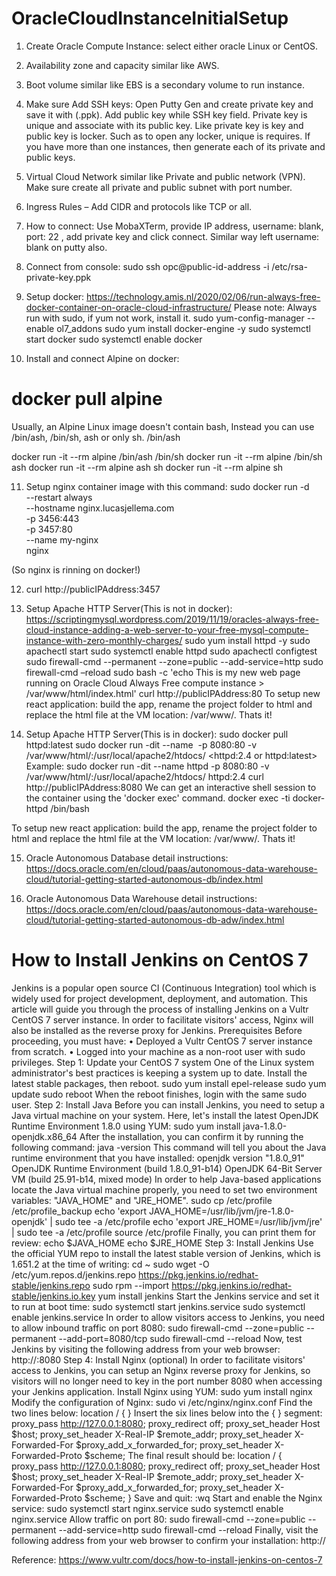 # OracleCloudInstanceInitialSetup

1.	Create Oracle Compute Instance: select either oracle Linux or CentOS.
2.	Availability zone and capacity similar like AWS.
3.	Boot volume similar like EBS is a secondary volume to run instance.
4.	Make sure Add SSH keys: Open Putty Gen and create private key and save it with (.ppk). Add public key while SSH key field. Private key is unique and associate with its public key. Like private key is key and public key is locker. Such as to open any locker, unique is requires. If you have more than one instances, then generate each of its private and public keys.
5.	Virtual Cloud Network similar like Private and public network (VPN). Make sure create all private and public subnet with port number. 
6.	Ingress Rules – Add CIDR and protocols like TCP or all.
7.	How to connect: Use MobaXTerm, provide IP address, username: blank, port: 22 , add private key and click connect. Similar way left username: blank on putty also.
8.	Connect from console: sudo ssh opc@public-id-address -i /etc/rsa-private-key.ppk
9.	Setup docker: https://technology.amis.nl/2020/02/06/run-always-free-docker-container-on-oracle-cloud-infrastructure/
Please note: Always run with sudo, if yum not work, install it.
sudo yum-config-manager --enable ol7_addons
sudo yum install docker-engine -y
sudo systemctl start docker
sudo systemctl enable docker

10. Install and connect Alpine on docker:
# docker pull alpine
Usually, an Alpine Linux image doesn't contain bash, Instead you can use /bin/ash, /bin/sh, ash or only sh.
/bin/ash

docker run -it --rm alpine /bin/ash
/bin/sh
docker run -it --rm alpine /bin/sh
ash
docker run -it --rm alpine ash
sh
docker run -it --rm alpine sh

11. Setup nginx container image with this command:
sudo docker run -d \
--restart always \
--hostname nginx.lucasjellema.com \
-p 3456:443 \
-p 3457:80 \
--name my-nginx \
nginx 

(So nginx is rinning on docker!)

12.	curl http://publicIPAddress:3457

13.	Setup Apache HTTP Server(This is not in docker): https://scriptingmysql.wordpress.com/2019/11/19/oracles-always-free-cloud-instance-adding-a-web-server-to-your-free-mysql-compute-instance-with-zero-monthly-charges/
sudo yum install httpd -y
sudo apachectl start
sudo systemctl enable httpd
sudo apachectl configtest
sudo firewall-cmd --permanent --zone=public --add-service=http
sudo firewall-cmd –reload
sudo bash -c 'echo This is my new web page running on Oracle Cloud Always Free compute instance > /var/www/html/index.html'
curl http://publicIPAddress:80
To setup new react application: build the app, rename the project folder to html and replace the html file at the VM location: /var/www/. Thats it!

14. Setup Apache HTTP Server(This is in docker):
sudo docker pull httpd:latest
sudo docker run -dit --name <image name: httpd> -p 8080:80 -v /var/www/html/:/usr/local/apache2/htdocs/ <httpd:2.4 or httpd:latest>
Example: sudo docker run -dit --name httpd -p 8080:80 -v /var/www/html/:/usr/local/apache2/htdocs/ httpd:2.4
curl http://publicIPAddress:8080
We can get an interactive shell session to the container using the 'docker exec' command.
docker exec -ti docker-httpd /bin/bash

To setup new react application: build the app, rename the project folder to html and replace the html file at the VM location: /var/www/. Thats it!

15. Oracle Autonomous Database detail instructions:
https://docs.oracle.com/en/cloud/paas/autonomous-data-warehouse-cloud/tutorial-getting-started-autonomous-db/index.html

16. Oracle Autonomous Data Warehouse detail instructions:
https://docs.oracle.com/en/cloud/paas/autonomous-data-warehouse-cloud/tutorial-getting-started-autonomous-db-adw/index.html

# How to Install Jenkins on CentOS 7

Jenkins is a popular open source CI (Continuous Integration) tool which is widely used for project development, deployment, and automation.
This article will guide you through the process of installing Jenkins on a Vultr CentOS 7 server instance. In order to facilitate visitors' access, Nginx will also be installed as the reverse proxy for Jenkins.
Prerequisites
Before proceeding, you must have:
•	Deployed a Vultr CentOS 7 server instance from scratch.
•	Logged into your machine as a non-root user with sudo privileges.
Step 1: Update your CentOS 7 system
One of the Linux system administrator's best practices is keeping a system up to date. Install the latest stable packages, then reboot.
sudo yum install epel-release
sudo yum update
sudo reboot
When the reboot finishes, login with the same sudo user.
Step 2: Install Java
Before you can install Jenkins, you need to setup a Java virtual machine on your system. Here, let's install the latest OpenJDK Runtime Environment 1.8.0 using YUM:
sudo yum install java-1.8.0-openjdk.x86_64
After the installation, you can confirm it by running the following command:
java -version
This command will tell you about the Java runtime environment that you have installed:
openjdk version "1.8.0_91"
OpenJDK Runtime Environment (build 1.8.0_91-b14)
OpenJDK 64-Bit Server VM (build 25.91-b14, mixed mode)
In order to help Java-based applications locate the Java virtual machine properly, you need to set two environment variables: "JAVA_HOME" and "JRE_HOME".
sudo cp /etc/profile /etc/profile_backup
echo 'export JAVA_HOME=/usr/lib/jvm/jre-1.8.0-openjdk' | sudo tee -a /etc/profile
echo 'export JRE_HOME=/usr/lib/jvm/jre' | sudo tee -a /etc/profile
source /etc/profile
Finally, you can print them for review:
echo $JAVA_HOME
echo $JRE_HOME
Step 3: Install Jenkins
Use the official YUM repo to install the latest stable version of Jenkins, which is 1.651.2 at the time of writing:
cd ~ 
sudo wget -O /etc/yum.repos.d/jenkins.repo https://pkg.jenkins.io/redhat-stable/jenkins.repo
sudo rpm --import https://pkg.jenkins.io/redhat-stable/jenkins.io.key
yum install jenkins
Start the Jenkins service and set it to run at boot time:
sudo systemctl start jenkins.service
sudo systemctl enable jenkins.service
In order to allow visitors access to Jenkins, you need to allow inbound traffic on port 8080:
sudo firewall-cmd --zone=public --permanent --add-port=8080/tcp
sudo firewall-cmd --reload
Now, test Jenkins by visiting the following address from your web browser:
http://<your-Vultr-server-IP>:8080
Step 4: Install Nginx (optional)
In order to facilitate visitors' access to Jenkins, you can setup an Nginx reverse proxy for Jenkins, so visitors will no longer need to key in the port number 8080 when accessing your Jenkins application.
Install Nginx using YUM:
sudo yum install nginx
Modify the configuration of Nginx:
sudo vi /etc/nginx/nginx.conf
Find the two lines below:
location / {
}
Insert the six lines below into the { } segment:
proxy_pass http://127.0.0.1:8080;
proxy_redirect off;
proxy_set_header Host $host;
proxy_set_header X-Real-IP $remote_addr;
proxy_set_header X-Forwarded-For $proxy_add_x_forwarded_for;
proxy_set_header X-Forwarded-Proto $scheme;
The final result should be:
location / {
    proxy_pass http://127.0.0.1:8080;
    proxy_redirect off;
    proxy_set_header Host $host;
    proxy_set_header X-Real-IP $remote_addr;
    proxy_set_header X-Forwarded-For $proxy_add_x_forwarded_for;
    proxy_set_header X-Forwarded-Proto $scheme;
}
Save and quit:
:wq
Start and enable the Nginx service:
sudo systemctl start nginx.service
sudo systemctl enable nginx.service
Allow traffic on port 80:
sudo firewall-cmd --zone=public --permanent --add-service=http
sudo firewall-cmd --reload
Finally, visit the following address from your web browser to confirm your installation:
http://<your-Vultr-server-IP>


Reference: https://www.vultr.com/docs/how-to-install-jenkins-on-centos-7



